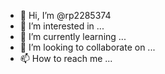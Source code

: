 - 👋 Hi, I’m @rp2285374
- 👀 I’m interested in ...
- 🌱 I’m currently learning ...
- 💞️ I’m looking to collaborate on ...
- 📫 How to reach me ...

<!---
rp2285374/rp2285374 is a ✨ special ✨ repository because its `README.md` (this file) appears on your GitHub profile.
You can click the Preview link to take a look at your changes.
--->
